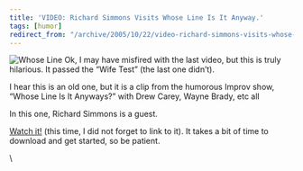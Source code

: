 ```yaml
---
title: 'VIDEO: Richard Simmons Visits Whose Line Is It Anyway.'
tags: [humor]
redirect_from: "/archive/2005/10/22/video-richard-simmons-visits-whose-line-is-it-anyway.aspx/"
---
```


![Whose Line](https://haacked.com/assets/images/WhoseLineIsIt.jpg) Ok, I may
have misfired with the last video, but this is truly hilarious. It
passed the “Wife Test” (the last one didn’t).

I hear this is an old one, but it is a clip from the humorous Improv
show, “Whose Line Is It Anyways?” with Drew Carey, Wayne Brady, etc all

In this one, Richard Simmons is a guest.

[Watch
it!](http://www.heavy.com/heavy.php?videoPath=../content/carnage/flash_video/whosline)
(this time, I did not forget to link to it). It takes a bit of time to
download and get started, so be patient.

\


